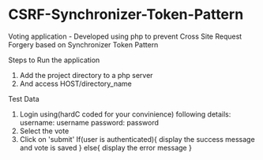 # CSRF-Synchronizer-Token-Pattern
Voting application - Developed using php to prevent Cross Site Request Forgery based on Synchronizer Token Pattern

Steps to Run the application
1) Add the project directory to a php server
2) And access HOST/directory_name

Test Data
1) Login using(hardC coded for your convinience) following details:
	username: username
	password: password
2) Select the vote
3) Click on 'submit'
	If(user is authenticated){
		display the success message and vote is saved
	}
	else{
		display the error message
	}